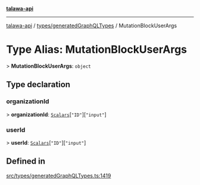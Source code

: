 [**talawa-api**](../../../README.md)

***

[talawa-api](../../../modules.md) / [types/generatedGraphQLTypes](../README.md) / MutationBlockUserArgs

# Type Alias: MutationBlockUserArgs

\> **MutationBlockUserArgs**: `object`

## Type declaration

### organizationId

\> **organizationId**: [`Scalars`](Scalars.md)\[`"ID"`\]\[`"input"`\]

### userId

\> **userId**: [`Scalars`](Scalars.md)\[`"ID"`\]\[`"input"`\]

## Defined in

[src/types/generatedGraphQLTypes.ts:1419](https://github.com/PalisadoesFoundation/talawa-api/blob/5c5b29a0ea487bda8306089fe128f43f3be29f94/src/types/generatedGraphQLTypes.ts#L1419)
